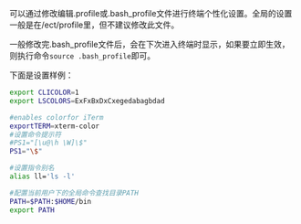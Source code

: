 可以通过修改编辑.profile或.bash_profile文件进行终端个性化设置。全局的设置一般是在/ect/profile里，但不建议修改此文件。

一般修改完.bash_profile文件后，会在下次进入终端时显示，如果要立即生效，则执行命令`source .bash_profile`即可。

下面是设置样例：

```bash
export CLICOLOR=1
export LSCOLORS=ExFxBxDxCxegedabagbdad

#enables colorfor iTerm
exportTERM=xterm-color
#设置命令提示符
#PS1="[\u@\h \W]\$"
PS1="\$"

#设置指令别名
alias ll='ls -l'

#配置当前用户下的全局命令查找目录PATH
PATH=$PATH:$HOME/bin
export PATH
```


